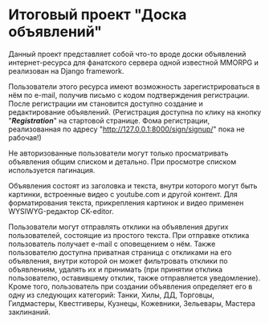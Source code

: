 # Итоговый проект "Доска объявлений"

Данный проект представляет собой что-то вроде доски объявлений интернет-ресурса для фанатского сервера одной известной MMORPG и реализован на Django framework.

Пользователи этого ресурса имеют возможность зарегистрироваться в нём по e-mail, получив письмо с кодом подтверждения регистрации. После регистрации им становится доступно создание и редактирование объявлений.
(Регистрация доступна по клику на кнопку "***Registration***" на стартовой странице. Фома регистрации, реализованная по адресу "http://127.0.0.1:8000/sign/signup/" пока не рабочая!)

Не авторизованные пользователи могут только просматривать объявления общим списком и детально. При просмотре списком используется пагинация.

Объявления состоят из заголовка и текста, внутри которого могут быть картинки, встроенные видео c youtube.com и другой контент. Для форматирования текста, прикрепления картинок и видео применен WYSIWYG-редактор CK-editor.

Пользователи могут отправлять отклики на объявления других пользователей, состоящие из простого текста. При отправке отклика пользователь получает e-mail с оповещением о нём. Также пользователю доступна приватная страница с откликами на его объявления, внутри которой он может фильтровать отклики по объявлениям, удалять их и принимать (при принятии отклика пользователю, оставившему отклик, также отправляется уведомление). Кроме того, пользователь при создании объявления определяет его в одну из следующих категорий: Танки, Хилы, ДД, Торговцы, Гилдмастеры, Квестгиверы, Кузнецы, Кожевники, Зельевары, Мастера заклинаний.
